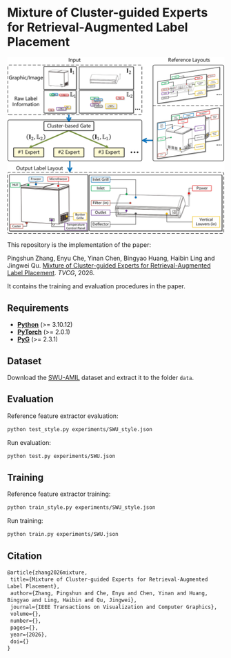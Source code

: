 # Mixture of Cluster-guided Experts for Retrieval-Augmented Label Placement

<img src="examples/introduction.jpg" alt="introduction" /></div>

This repository is the implementation of the paper:

Pingshun Zhang, Enyu Che, Yinan Chen, Bingyao Huang, Haibin Ling and Jingwei Qu. [Mixture of Cluster-guided Experts for Retrieval-Augmented Label Placement](https://jingweiqu.github.io/project/LPCE/index.html). *TVCG*, 2026.

It contains the training and evaluation procedures in the paper.

## Requirements
* **[Python](https://www.python.org/)** (>= 3.10.12)
* **[PyTorch](https://pytorch.org/)** (>= 2.0.1)
* **[PyG](https://www.pyg.org/)** (>= 2.3.1)

## Dataset
Download the [SWU-AMIL](https://higa.teracloud.jp/share/11e16e39781d2703) dataset and extract it to the folder `data`.

## Evaluation
Reference feature extractor evaluation:
```bash
python test_style.py experiments/SWU_style.json
```
Run evaluation:
```bash
python test.py experiments/SWU.json
```


## Training
Reference feature extractor training:
```bash
python train_style.py experiments/SWU_style.json
```
Run training:
```bash
python train.py experiments/SWU.json
```

## Citation
```text
@article{zhang2026mixture,
 title={Mixture of Cluster-guided Experts for Retrieval-Augmented Label Placement},
 author={Zhang, Pingshun and Che, Enyu and Chen, Yinan and Huang, Bingyao and Ling, Haibin and Qu, Jingwei},
 journal={IEEE Transactions on Visualization and Computer Graphics},
 volume={},
 number={},
 pages={},
 year={2026},
 doi={}
}
```
